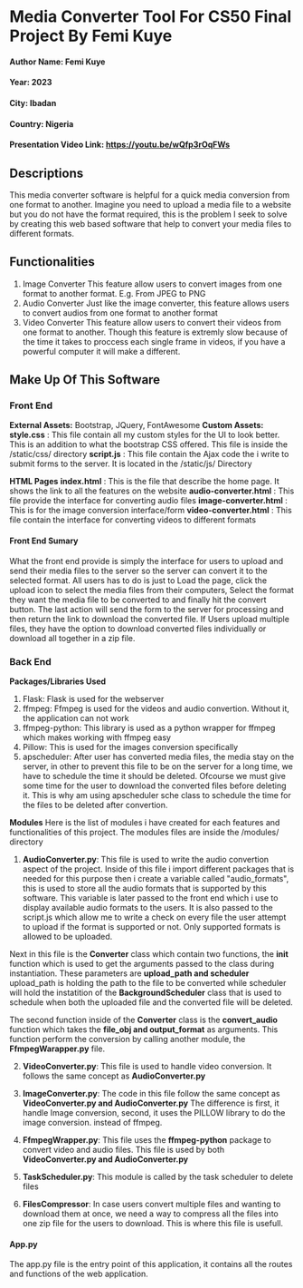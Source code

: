 # Media Converter Tool For CS50 Final Project By Femi Kuye

#### Author Name: Femi Kuye

#### Year: 2023

#### City: Ibadan

#### Country: Nigeria

#### Presentation Video Link: https://youtu.be/wQfp3rOqFWs

## Descriptions

This media converter software is helpful for a quick media conversion from one format to another.
Imagine you need to upload a media file to a website but you do not have the format required, this is the problem I seek to solve by creating this web based software that help to convert your media files to different formats.

## Functionalities

1. Image Converter
   This feature allow users to convert images from one format to another format. E.g. From JPEG to PNG
2. Audio Converter
   Just like the image converter, this feature allows users to convert audios from one format to another format
3. Video Converter
   This feature allow users to convert their videos from one format to another. Though this feature is extremly slow because of the time it takes to proccess each single frame in videos, if you have a powerful computer it will make a different.

## Make Up Of This Software

### Front End

**External Assets:** Bootstrap, JQuery, FontAwesome
**Custom Assets:**
**style.css** : This file contain all my custom styles for the UI to look better. This is an addition to what the bootstrap CSS offered. This file is inside the /static/css/ directory
**script.js** : This file contain the Ajax code the i write to submit forms to the server. It is located in the /static/js/ Directory

**HTML Pages**
**index.html** : This is the file that describe the home page. It shows the link to all the features on the website
**audio-converter.html** : This file provide the interface for converting audio files
**image-converter.html** : This is for the image conversion interface/form
**video-converter.html** : This file contain the interface for converting videos to different formats

#### Front End Sumary

What the front end provide is simply the interface for users to upload and send their media files to the server so the server can convert it to the selected format. All users has to do is just to Load the page, click the upload icon to select the media files from their computers, Select the format they want the media file to be converted to and finally hit the convert button.
The last action will send the form to the server for processing and then return the link to download the converted file. If Users upload multiple files, they have the option to download converted files individually or download all together in a zip file.

### Back End

**Packages/Libraries Used**

1. Flask: Flask is used for the webserver
2. ffmpeg: Ffmpeg is used for the videos and audio convertion. Without it, the application can not work
3. ffmpeg-python: This library is used as a python wrapper for ffmpeg which makes working with ffmpeg easy
4. Pillow: This is used for the images conversion specifically
5. apscheduler: After user has converted media files, the media stay on the server, in other to prevent this file to be on the server for a long time, we have to schedule the time it should be deleted. Ofcourse we must give some time for the user to download the converted files before deleting it. This is why am using apscheduler sche class to schedule the time for the files to be deleted after convertion.

**Modules**
Here is the list of modules i have created for each features and functionalities of this project. The modules files are inside the /modules/ directory

1. **AudioConverter.py**: This file is used to write the audio convertion aspect of the project. Inside of this file i import different packages that is needed for this purpose then i create a variable called "audio_formats", this is used to store all the audio formats that is supported by this software. This variable is later passed to the front end which i use to display available audio formats to the users. It is also passed to the script.js which allow me to write a check on every file the user attempt to upload if the format is supported or not. Only supported formats is allowed to be uploaded.

Next in this file is the **Converter** class which contain two functions, the **init** function which is used to get the arguments passed to the class during instantiation. These parameters are **upload_path and scheduler** upload_path is holding the path to the file to be converted while scheduler will hold the instatition of the **BackgroundScheduler** class that is used to schedule when both the uploaded file and the converted file will be deleted.

The second function inside of the **Converter** class is the **convert_audio** function which takes the **file_obj and output_format** as arguments. This function perform the conversion by calling another module, the **FfmpegWarapper.py** file.

2. **VideoConverter.py**: This file is used to handle video conversion. It follows the same concept as **AudioConverter.py**

3. **ImageConverter.py**: The code in this file follow the same concept as **VideoConverter.py and AudioConverter.py** The difference is first, it handle Image conversion, second, it uses the PILLOW library to do the image conversion. instead of ffmpeg.

4. **FfmpegWrapper.py**: This file uses the **ffmpeg-python** package to convert video and audio files. This file is used by both **VideoConverter.py and AudioConverter.py**

5. **TaskScheduler.py**: This module is called by the task scheduler to delete files

6. **FilesCompressor**: In case users convert multiple files and wanting to download them at once, we need a way to compress all the files into one zip file for the users to download. This is where this file is usefull.

#### App.py

The app.py file is the entry point of this application, it contains all the routes and functions of the web application.
